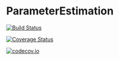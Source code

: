 # ParameterEstimation

[![Build Status](https://travis-ci.org/ChrisRackauckas/ParameterEstimation.jl.svg?branch=master)](https://travis-ci.org/ChrisRackauckas/ParameterEstimation.jl)

[![Coverage Status](https://coveralls.io/repos/ChrisRackauckas/ParameterEstimation.jl/badge.svg?branch=master&service=github)](https://coveralls.io/github/ChrisRackauckas/ParameterEstimation.jl?branch=master)

[![codecov.io](http://codecov.io/github/ChrisRackauckas/ParameterEstimation.jl/coverage.svg?branch=master)](http://codecov.io/github/ChrisRackauckas/ParameterEstimation.jl?branch=master)
